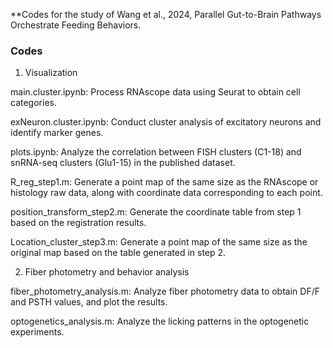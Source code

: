 **Codes for the study of Wang et al., 2024, Parallel Gut-to-Brain Pathways Orchestrate Feeding Behaviors.


### Codes
1. Visualization

main.cluster.ipynb: Process RNAscope data using Seurat to obtain cell categories.

exNeuron.cluster.ipynb: Conduct cluster analysis of excitatory neurons and identify marker genes.

plots.ipynb: Analyze the correlation between FISH clusters (C1-18) and snRNA-seq clusters (Glu1-15) in the published dataset.

R_reg_step1.m: Generate a point map of the same size as the RNAscope or histology raw data, along with coordinate data corresponding to each point.

position_transform_step2.m: Generate the coordinate table from step 1 based on the registration results.

Location_cluster_step3.m: Generate a point map of the same size as the original map based on the table generated in step 2.

2. Fiber photometry and behavior analysis

fiber_photometry_analysis.m: Analyze fiber photometry data to obtain DF/F and PSTH values, and plot the results.

optogenetics_analysis.m: Analyze the licking patterns in the optogenetic experiments.

